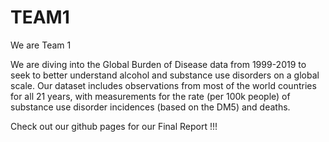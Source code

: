# TEAM1
We are Team 1


We are diving into the Global Burden of Disease data from 1999-2019 to seek to better understand alcohol and substance use disorders on a global scale. Our dataset includes observations from most of the world countries for all 21 years, with measurements for the rate (per 100k people) of substance use disorder incidences (based on the DM5) and deaths.

Check out our github pages for our Final Report !!! 
